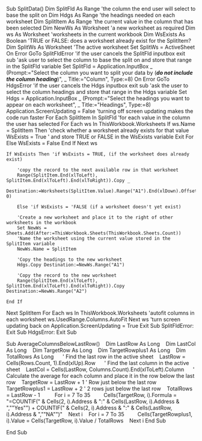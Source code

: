 Sub SplitData()
Dim SplitFld As Range 'the column the end user will select to base the split on
Dim Hdgs As Range 'the headings needed on each worksheet
Dim SplitItem As Range 'the current value in the column that has been selected
Dim NewWs As Worksheet 'a new worksheet as required
Dim ws As Worksheet 'worksheets in the current workbook
Dim WsExists As Boolean 'TRUE or FALSE: does a worksheet already exist for the SplitItem?
Dim SplitWs As Worksheet 'The active worksheet
Set SplitWs = ActiveSheet
On Error GoTo SplitFldError 'if the user cancels the SplitFld inputbox exit sub
'ask user to select the column to base the split on and store that range in the SplitFld variable
Set SplitFld = Application.InputBox _
(Prompt:="Select the column you want to split your data by (***do not include the column heading***)", _
Title:="Column", Type:=8)
On Error GoTo HdgsError 'if the user cancels the Hdgs inputbox exit sub
'ask the user to select the column headings and store that range in the Hdgs variable
Set Hdgs = Application.InputBox _
(Prompt:="Select the headings you want to appear on each worksheet", _
Title:="Headings", Type:=8)
Application.ScreenUpdating = False 'turning off screen updating makes the code run faster
For Each SplitItem In SplitFld 'for each value in the column the user has selected
    For Each ws In ThisWorkbook.Worksheets
        If ws.Name = SplitItem Then 'check whether a worksheet already exists for that value
            WsExists = True ' and store TRUE or FALSE in the WsExists variable
            Exit For
        Else
            WsExists = False
        End If
    Next ws
    
    
    If WsExists Then 'if WsExists = TRUE, (if the worksheet does already exist)
    
        'copy the record to the next available row in that worksheet
        Range(SplitItem.End(xlToLeft), SplitItem.End(xlToLeft).End(xlToRight)).Copy _
        Destination:=Worksheets(SplitItem.Value).Range("A1").End(xlDown).Offset(1, 0)
    
        Else 'if WsExists = 'FALSE (if a worksheet doesn't yet exist)
        
        'Create a new worksheet and place it to the right of other worksheets in the workbook
        Set NewWs = Sheets.Add(After:=ThisWorkbook.Sheets(ThisWorkbook.Sheets.Count))
        'Name the worksheet using the current value stored in the SplitItem variable
        NewWs.Name = SplitItem
        
        'Copy the headings to the new worksheet
        Hdgs.Copy Destination:=NewWs.Range("A1")
        
        'Copy the record to the new worksheet
        Range(SplitItem.End(xlToLeft), SplitItem.End(xlToLeft).End(xlToRight)).Copy Destination:=NewWs.Range("A2")
        
    End If
Next SplitItem
For Each ws In ThisWorkbook.Worksheets 'autofit columns in each worksheet
    ws.UsedRange.Columns.AutoFit
Next ws
'turn screen updating back on
Application.ScreenUpdating = True
Exit Sub
SplitFldError:
Exit Sub
HdgsError:
Exit Sub


Sub AverageColumnsBelowLastRow()
   Dim LastRow As Long
   Dim LastCol As Long
   Dim TargetRow As Long
   Dim TargetRowplus1 As Long
   Dim TotalRows As Long
 
   ' Find the last row in the active sheet
   LastRow = Cells(Rows.Count, 1).End(xlUp).Row
 
   ' Find the last column in the active sheet
   LastCol = Cells(LastRow, Columns.Count).End(xlToLeft).Column
 
   ' Calculate the average for each column and place it in the row below the last row
   TargetRow = LastRow + 1 ' Row just below the last row
   TargetRowplus1 = LastRow + 2 ' 2 rows just below the last row
   TotalRows = LastRow - 1
   
 
   For i = 7 To 35
        Cells(TargetRow, i).Formula = "=COUNTIF(" & Cells(2, i).Address & ":" & Cells(LastRow, i).Address & ",""Yes"") + COUNTIF(" & Cells(2, i).Address & ":" & Cells(LastRow, i).Address & ",""NA"")"
   Next i
   For i = 7 To 35
        Cells(TargetRowplus1, i).Value = Cells(TargetRow, i).Value / TotalRows
   Next i
End Sub
    
End Sub
